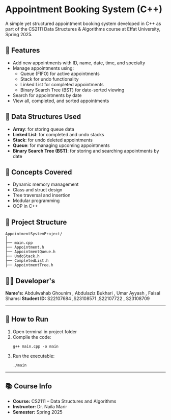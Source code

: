 # Appointment Booking System (C++)

A simple yet structured appointment booking system developed in C++ as part of the CS2111 Data Structures & Algorithms course at Effat University, Spring 2025.

## 🔧 Features

- Add new appointments with ID, name, date, time, and specialty
- Manage appointments using:
  - Queue (FIFO) for active appointments
  - Stack for undo functionality
  - Linked List for completed appointments
  - Binary Search Tree (BST) for date-sorted viewing
- Search for appointments by date
- View all, completed, and sorted appointments

## 🧱 Data Structures Used

- **Array**: for storing queue data
- **Linked List**: for completed and undo stacks
- **Stack**: for undo deleted appointments
- **Queue**: for managing upcoming appointments
- **Binary Search Tree (BST)**: for storing and searching appointments by date

## 🧠 Concepts Covered

- Dynamic memory management
- Class and struct design
- Tree traversal and insertion
- Modular programming
- OOP in C++

## 📁 Project Structure

```
AppointmentSystemProject/
│
├── main.cpp
├── Appointment.h
├── AppointmentQueue.h
├── UndoStack.h
├── CompletedList.h
├── AppointmentTree.h
```

## 👨‍💻 Developer's

**Name's:** Abdulwahab Ghounim , Abdulaziz Bukhari , Umar Ayyash , Faisal Shamsi 
**Student ID:** S22107684 ,S23108571 ,S22107722 , S23108709

---

## 📝 How to Run

1. Open terminal in project folder
2. Compile the code:
   ```
   g++ main.cpp -o main
   ```
3. Run the executable:
   ```
   ./main
   ```

---

## 📚 Course Info

- **Course:** CS2111 – Data Structures and Algorithms  
- **Instructor:** Dr. Naila Marir  
- **Semester:** Spring 2025  
